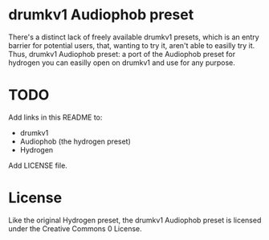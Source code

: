 # drumkv1 Audiophob preset

There's a distinct lack of freely available drumkv1 presets, which is an entry barrier for potential users, that, wanting to try it, aren't able to easilly try it. Thus, drumkv1 Audiophob preset: a port of the Audiophob preset for hydrogen you can easilly open on drumkv1 and use for any purpose.

# TODO

Add links in this README to:
* drumkv1
* Audiophob (the hydrogen preset)
* Hydrogen

Add LICENSE file.

# License

Like the original Hydrogen preset, the drumkv1 Audiophob preset is licensed under the Creative Commons 0 License.
